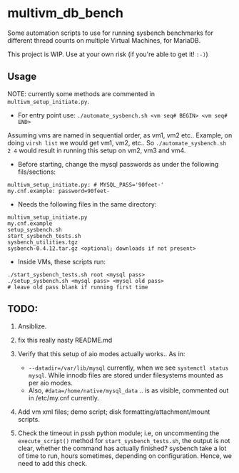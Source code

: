 # multivm_db_bench

Some automation scripts to use for running sysbench benchmarks
for different thread counts on multiple Virtual Machines, for MariaDB.

This project is WIP. Use at your own risk
(if you're able to get it! `:-)`)

## Usage

NOTE: currently some methods are commented in `multivm_setup_initiate.py`.

- For entry point use:
`./automate_sysbench.sh <vm seq# BEGIN> <vm seq# END>`

Assuming vms are named in sequential order, as vm1, vm2 etc..
Example, on doing `virsh list` we would get vm1, vm2, etc..
So `./automate_sysbench.sh 2 4` would result in running this
setup on vm2, vm3 and vm4.

- Before starting, change the mysql passwords as under
the following fils/sections:

```
multivm_setup_initiate.py: # MYSQL_PASS='90feet-'
my.cnf.example: password=90feet-
```

- Needs the following files in the same directory:

```
multivm_setup_initiate.py
my.cnf.example
setup_sysbench.sh
start_sysbench_tests.sh
sysbench_utilities.tgz
sysbench-0.4.12.tar.gz <optional; downloads if not present>
```

- Inside VMs, these scripts run:

```
./start_sysbench_tests.sh root <mysql pass>
./setup_sysbench.sh <mysql pass> <mysql old pass>
# leave old pass blank if running first time
```

## TODO:

  1. Ansiblize.

  2. fix this really nasty README.md

  3. Verify that this setup of aio modes actually works..
     As in:
     - `--datadir=/var/lib/mysql` currently, when we see
       `systemctl status mysql`. While innodb files are
       stored under filesystems mounted as per aio modes.
     - Also, `#data=/home/native/mysql_data` .. is as visible,
       commented out in /etc/my.cnf currently.

  4. Add vm xml files; demo script; disk formatting/attachment/mount
     scripts.

  5. Check the timeout in pssh python module; i.e, on uncommenting
     the `execute_script()` method for `start_sysbench_tests.sh`,
     the output is not clear, whether the command has actually finished?
     sysbench take a lot of time to run, hours sometimes, depending on
     configuration. Hence, we need to add this check.

